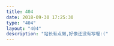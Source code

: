 ```yaml
---
title: 404
date: 2018-09-30 17:25:30
type: "404"
layout: "404"
description: "站长有点懒,好像还没有写喔:("
---
```


